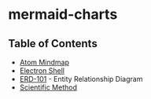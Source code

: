 mermaid-charts
==

## Table of Contents

* [Atom Mindmap](docs/atom-mindmap.md)
* [Electron Shell](docs/electron-shell.md)
* [ERD-101](docs/erd-101.md) - Entity Relationship Diagram
* [Scientific Method](docs/scientific-method.md)

